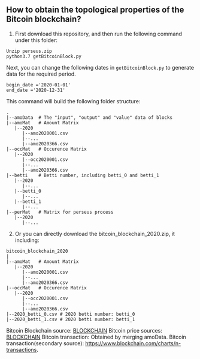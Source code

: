 ## How to obtain the topological properties of the Bitcoin blockchain?

1. First download this repository, and then run the following command under this folder:

```
Unzip perseus.zip
python3.7 getBitcoinBlock.py
```

Next, you can change the following dates in `getBitcoinBlock.py` to generate data for the required period.

```
begin_date ='2020-01-01'
end_date ='2020-12-31'
```

This command will build the following folder structure:

```
.
|--amoData	# The "input", "output" and "value" data of blocks
|--amoMat	# Amount Matrix
   |--2020
      |--amo2020001.csv
      |--...
      |--amo2020366.csv
|--occMat	# Occurence Matrix
   |--2020
      |--occ2020001.csv
      |--...
      |--amo2020366.csv
|--betti	# Betti number, including betti_0 and betti_1
   |--2020
      |--...
   |--betti_0
      |--...
   |--betti_1
      |--...
|--perMat	# Matrix for perseus process
   |--2020
      |--...
```


2. Or you can directly download the bitcoin_blockchain_2020.zip, it including:

```
bitcoin_blockchain_2020
|
|--amoMat	# Amount Matrix
   |--2020
      |--amo2020001.csv
      |--...
      |--amo2020366.csv
|--occMat	# Occurence Matrix
   |--2020
      |--occ2020001.csv
      |--...
      |--amo2020366.csv
|--2020_betti_0.csv	# 2020 betti number: betti_0
|--2020_betti_1.csv	# 2020 betti number: betti_1
```

Bitcoin Blockchain source: [BLOCKCHAIN](https://www.blockchain.com/api/blockchain_api)
Bitcoin price sources: [BLOCKCHAIN](https://www.blockchain.com/charts/market-price)
Bitcoin transaction: Obtained by merging amoData. 
Bitcoin transaction(secondary source): https://www.blockchain.com/charts/n-transactions.
 

